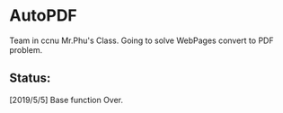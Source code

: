 # AutoPDF

Team in ccnu Mr.Phu's Class. Going to solve WebPages convert to PDF problem.

## Status:

[2019/5/5] Base function Over.
